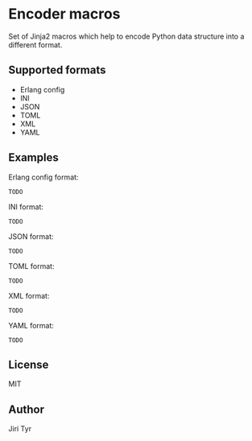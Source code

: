 Encoder macros
==============

Set of Jinja2 macros which help to encode Python data structure into a different
format.


Supported formats
-----------------

- Erlang config
- INI
- JSON
- TOML
- XML
- YAML


Examples
--------

Erlang config format:

```
TODO
```

INI format:

```
TODO
```

JSON format:

```
TODO
```

TOML format:

```
TODO
```

XML format:

```
TODO
```

YAML format:

```
TODO
```


License
-------

MIT


Author
------

Jiri Tyr
